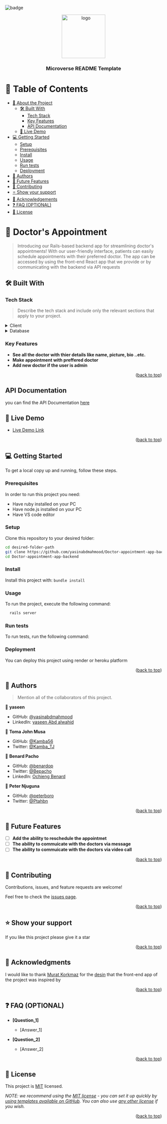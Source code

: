 ![badge](https://img.shields.io/badge/Microverse-blueviolet)

<!--
HOW TO USE:
This is an example of how you may give instructions on setting up your project locally.

Modify this file to match your project and remove sections that don't apply.

REQUIRED SECTIONS:
- Table of Contents
- About the Project
  - Built With
  - Live Demo
- Getting Started
- Authors
- Future Features
- Contributing
- Show your support
- Acknowledgements
- License

OPTIONAL SECTIONS:
- FAQ

After you're finished please remove all the comments and instructions!
-->

<div align="center">
  <!-- You are encouraged to replace this logo with your own! Otherwise you can also remove it. -->
  <img src="https://user-images.githubusercontent.com/86778388/205303614-88ade5ae-47bf-412a-944d-be2fc6667594.png" alt="logo" width="140"  height="auto" />
  <br/>

  <h3><b>Microverse README Template</b></h3>

</div>

<!-- TABLE OF CONTENTS -->

# 📗 Table of Contents

- [📖 About the Project](#about-project)
  - [🛠 Built With](#built-with)
    - [Tech Stack](#tech-stack)
    - [Key Features](#key-features)
    - [API Documentation](#api-documentation)
  - [🚀 Live Demo](#live-demo)
- [💻 Getting Started](#getting-started)
  - [Setup](#setup)
  - [Prerequisites](#prerequisites)
  - [Install](#install)
  - [Usage](#usage)
  - [Run tests](#run-tests)
  - [Deployment](#triangular_flag_on_post-deployment)
- [👥 Authors](#authors)
- [🔭 Future Features](#future-features)
- [🤝 Contributing](#contributing)
- [⭐️ Show your support](#support)
- [🙏 Acknowledgements](#acknowledgements)
- [❓ FAQ (OPTIONAL)](#faq)
- [📝 License](#license)

<!-- PROJECT DESCRIPTION -->

# 📖 Doctor's Appointment <a name="about-project"></a>

> Introducing our Rails-based backend app for streamlining doctor's appointments! With our user-friendly interface, patients can easily schedule appointments with their preferred doctor.  The app can be accessed by using the front-end React app that we provide or by communicating with the backend via API requests 


## 🛠 Built With <a name="built-with"></a>

### Tech Stack <a name="tech-stack"></a>

> Describe the tech stack and include only the relevant sections that apply to your project.

<details>
  <summary>Client</summary>
  <ul>
    <li><a href="https://railsguide.com/">Rails</a></li>
  </ul>
</details>

<details>
<summary>Database</summary>
  <ul>
    <li><a href="https://www.postgresql.org/">PostgreSQL</a></li>
  </ul>
</details>

<!-- Features -->

### Key Features <a name="key-features"></a>


- **See all the doctor with thier details like name, picture, bio ..etc.**
- **Make appointment with preffered doctor**
- **Add new doctor if the user is admin**


<p align="right">(<a href="#readme-top">back to top</a>)</p>

## API Documentation <a name="api-documentation"></a>

you can find the API Documentation [here](https://github.com/yasinabdmahmood/Doctor-appointment-app-backend/blob/dev/API%20Documentation.md)

<!-- LIVE DEMO -->

## 🚀 Live Demo <a name="live-demo"></a>


- [Live Demo Link](https://yourdeployedapplicationlink.com)

<p align="right">(<a href="#readme-top">back to top</a>)</p>

<!-- GETTING STARTED -->

## 💻 Getting Started <a name="getting-started"></a>


To get a local copy up and running, follow these steps.


### Prerequisites

In order to run this project you need:
- Have ruby installed on your PC
- Have node.js installed on your PC
- Have VS code editor

<!--
Example command:

```sh
 gem install rails
```
 -->

### Setup

Clone this repository to your desired folder:


```sh
cd desired-folder-path
git clone https://github.com/yasinabdmahmood/Doctor-appointment-app-backend.git
cd Doctor-appointment-app-backend
```


### Install

Install this project with: ```bundle install```




### Usage

To run the project, execute the following command:



```sh
  rails server
```


### Run tests

To run tests, run the following command:

<!--
Example command:

```sh
  bin/rails test test/models/article_test.rb
```
--->

### Deployment

You can deploy this project using render or heroku platform


<p align="right">(<a href="#readme-top">back to top</a>)</p>

<!-- AUTHORS -->

## 👥 Authors <a name="authors"></a>

> Mention all of the collaborators of this project.


👤 **yaseen**

- GitHub: [@yasinabdmahmood](https://github.com/yasinabdmahmood)
- LinkedIn: [yaseen Abd alwahid](https://www.linkedin.com/in/yaseen-abdalwahid/)

👤 **Toma John Musa**

- GitHub: [@Kamba56](https://github.com/Kamba56)
- Twitter: [@Kamba_TJ](https://twitter.com/Kamba_TJ)


👤 **Benard Pacho**

- GitHub: [@benardop](https://github.com/benardop)
- Twitter: [@Bepacho](https://twitter.com/bepacho)
- LinkedIn: [Ochieng Benard](https://www.linkedin.com/in/benardpacho/)

👤 **Peter Njuguna**

- GitHub: [@peterboro](https://github.com/peterboro)
- Twitter: [@Ptahbn](https://twitter.com/Ptahbn)


<p align="right">(<a href="#readme-top">back to top</a>)</p>

<!-- FUTURE FEATURES -->

## 🔭 Future Features <a name="future-features"></a>


- [ ] **Add the ability to reschedule the appointmet**
- [ ] **The ability to commuicate with the doctors via message**
- [ ] **The ability to commuicate with the doctors via video call**

<p align="right">(<a href="#readme-top">back to top</a>)</p>

<!-- CONTRIBUTING -->

## 🤝 Contributing <a name="contributing"></a>

Contributions, issues, and feature requests are welcome!

Feel free to check the [issues page](https://github.com/yasinabdmahmood/Doctor-appointment-app-backend/issues).

<p align="right">(<a href="#readme-top">back to top</a>)</p>

<!-- SUPPORT -->

## ⭐️ Show your support <a name="support"></a>



If you like this project please give it a star

<p align="right">(<a href="#readme-top">back to top</a>)</p>

<!-- ACKNOWLEDGEMENTS -->

## 🙏 Acknowledgments <a name="acknowledgements"></a>



I would like to thank [Murat Korkmaz](https://www.behance.net/muratk) for the [desin](https://www.behance.net/gallery/26425031/Vespa-Responsive-Redesign) that the front-end app of the project was inspired by 

<p align="right">(<a href="#readme-top">back to top</a>)</p>

<!-- FAQ (optional) -->

## ❓ FAQ (OPTIONAL) <a name="faq"></a>



- **[Question_1]**

  - [Answer_1]

- **[Question_2]**

  - [Answer_2]

<p align="right">(<a href="#readme-top">back to top</a>)</p>

<!-- LICENSE -->

## 📝 License <a name="license"></a>

This project is [MIT](./LICENSE) licensed.

_NOTE: we recommend using the [MIT license](https://choosealicense.com/licenses/mit/) - you can set it up quickly by [using templates available on GitHub](https://docs.github.com/en/communities/setting-up-your-project-for-healthy-contributions/adding-a-license-to-a-repository). You can also use [any other license](https://choosealicense.com/licenses/) if you wish._

<p align="right">(<a href="#readme-top">back to top</a>)</p>
